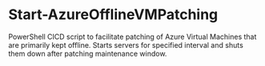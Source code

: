# Start-AzureOfflineVMPatching
PowerShell CICD script to facilitate patching of Azure Virtual Machines that are primarily kept offline.  Starts servers for specified interval and shuts them down after patching maintenance window.
